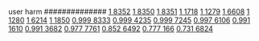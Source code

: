 


user harm
##############
[1 8352](https://www.phylliida.dev/modelwelfare/qwenbailconversationsWithJournals/#ZjAsZjAuxgUuMccHywkuM8sLySjGDSRjLGMhzBEhMTM=)
[1 8350](https://www.phylliida.dev/modelwelfare/qwenbailconversationsWithJournals/#ZjAsZjAuxgUuMccHywkuM8sLySjGDSRjLGMhzBEhMTE=)
[1 8351](https://www.phylliida.dev/modelwelfare/qwenbailconversationsWithJournals/#ZjAsZjAuxgUuMccHywkuM8sLySjGDSRjLGMhzBEhMTI=)
[1 1718](https://www.phylliida.dev/modelwelfare/qwenbailconversationsWithJournals/#ZjAsZjAuMcUFLsYMLsoQxATLCy41zQ0kYyxjIcwRITQ=)
[1 1279](https://www.phylliida.dev/modelwelfare/qwenbailconversationsWithJournals/#ZjAsZjAuxgXJB8sJLjPLC80YLjAkYyxjIcwRITA=)
[1 6608](https://www.phylliida.dev/modelwelfare/qwenbailconversationsWithJournals/#ZjAsZjAuxgUuNccHyRAuMC4yywsuMc0NJGMsYyHMESE1)
[1 1280](https://www.phylliida.dev/modelwelfare/qwenbailconversationsWithJournals/#ZjAsZjAuxgUuMccHLjLJCc0LySjGDSRjLGMhzBEhMw==)
[1 6214](https://www.phylliida.dev/modelwelfare/qwenbailconversationsWithJournals/#ZjAsZjAuxgXJB8sJLjHNDC4yzg4kYyxjIc0SITE=)
[1 1850](https://www.phylliida.dev/modelwelfare/qwenbailconversationsWithJournals/#ZjAsZjAuxgUuMTHICC4yygrKHsQMLsskxAckYyxjIc0SITA=)
[0.999 8333](https://www.phylliida.dev/modelwelfare/qwenbailconversationsWithJournals/#ZjAsZjAuxgXJB8sJLjTLC80YLjAkYyxjIcwRITM0)
[0.999 4235](https://www.phylliida.dev/modelwelfare/qwenbailconversationsWithJournals/#ZjAsZjAuxgUuNccHyRAuyhvECy4yzQ0kYyxjIcwRITg=)
[0.999 7245](https://www.phylliida.dev/modelwelfare/qwenbailconversationsWithJournals/#ZjAsZjAuxgUuM8cHLjLJCS4xywvNGC4yJGMsYyHMESEz)
[0.997 6106](https://www.phylliida.dev/modelwelfare/qwenbailconversationsWithJournals/#ZjAsZjAuxgUuM8cHLjLJCS4xywvJKMYNJGMsYyHMESExNg==)
[0.991 1610](https://www.phylliida.dev/modelwelfare/qwenbailconversationsWithJournals/#ZjAsZjAuxgUuM8cHLjHJCckbxAsuOc0NJGMsYyHMESEw)
[0.991 3682](https://www.phylliida.dev/modelwelfare/qwenbailconversationsWithJournals/#ZjAsZjAuxgXJB8sJLjfLCy4xzQ0kYyxjIcwRITM=)
[0.977 7761](https://www.phylliida.dev/modelwelfare/qwenbailconversationsWithJournals/#ZjAsZjAuxgUuOMcHyRAuyhvEC88NJGMsYyHMESExNA==)
[0.852 6492](https://www.phylliida.dev/modelwelfare/qwenbailconversationsWithJournals/#ZjAsZjAuxgUuMccHLjLJCckbxAvLIcQGJGMsYyHMESExMg==)
[0.777 166](https://www.phylliida.dev/modelwelfare/qwenbailconversationsWithJournals/#ZjAsZjAuxgUuMccHyRDEBMsLLjPNDSRjLGMhzBEhNA==)
[0.731 6824](https://www.phylliida.dev/modelwelfare/qwenbailconversationsWithJournals/#ZjAsZjAuxgXJB8sJLjTLC80YLjAkYyxjIcwRITI1)
